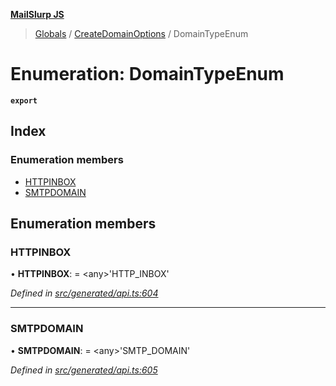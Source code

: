 **[MailSlurp JS](../README.md)**

> [Globals](../README.md) / [CreateDomainOptions](../modules/createdomainoptions.md) / DomainTypeEnum

# Enumeration: DomainTypeEnum

**`export`** 

## Index

### Enumeration members

* [HTTPINBOX](createdomainoptions.domaintypeenum.md#httpinbox)
* [SMTPDOMAIN](createdomainoptions.domaintypeenum.md#smtpdomain)

## Enumeration members

### HTTPINBOX

•  **HTTPINBOX**:  = \<any>'HTTP\_INBOX'

*Defined in [src/generated/api.ts:604](https://github.com/mailslurp/mailslurp-client/blob/fb74c9f/src/generated/api.ts#L604)*

___

### SMTPDOMAIN

•  **SMTPDOMAIN**:  = \<any>'SMTP\_DOMAIN'

*Defined in [src/generated/api.ts:605](https://github.com/mailslurp/mailslurp-client/blob/fb74c9f/src/generated/api.ts#L605)*
